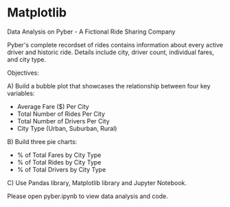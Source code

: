 # Matplotlib
Data Analysis on Pyber - A Fictional Ride Sharing Company

Pyber's complete recordset of rides contains information about every active driver and historic ride. Details include city, driver count, individual fares, and city type.

Objectives: 

A) Build a bubble plot that showcases the relationship between four key variables:
* Average Fare ($) Per City
* Total Number of Rides Per City
* Total Number of Drivers Per City
* City Type (Urban, Suburban, Rural)

B) Build three pie charts:
* % of Total Fares by City Type
* % of Total Rides by City Type
* % of Total Drivers by City Type

C) Use Pandas library, Matplotlib library and Jupyter Notebook.

Please open pyber.ipynb to view data analysis and code.
